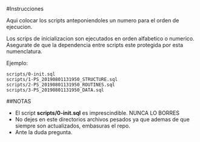 #Instrucciones

Aqui colocar los scripts anteponiendoles un numero para el orden de ejecucion.

Los scrips de inicializacion son ejecutados en orden alfabetico o numerico. Asegurate de que la dependencia entre scripts este protegida por esta numenclatura.

Ejemplo:

	scripts/0-init.sql
	scripts/1-PS_20190801131950_STRUCTURE.sql
	scripts/2-PS_20190801131950_ROUTINES.sql
	scripts/3-PS_20190801131950_DATA.sql


##NOTAS

- El script **scripts/0-init.sql** es imprescindible. NUNCA LO BORRES
- No dejes en este directorios archivos pesados ya que ademas de que siempre son actualizados, embasuras el repo.
- Ante la duda pregunta.